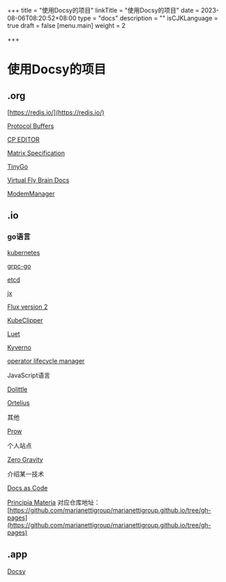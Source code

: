 +++
title = "使用Docsy的项目"
linkTitle = "使用Docsy的项目"
date = 2023-08-06T08:20:52+08:00
type = "docs"
description = ""
isCJKLanguage = true
draft = false
[menu.main]
weight = 2

+++

# 使用Docsy的项目



## .org

[https://redis.io/](https://redis.io/)

[Protocol Buffers](https://protobuf.dev/)

[CP EDITOR](https://cpeditor.org/zh/)

[Matrix Specification](https://spec.matrix.org/)



[TinyGo](https://tinygo.org/)

[Virtual Fly Brain Docs](https://www.virtualflybrain.org/)

[ModemManager](https://modemmanager.org/docs/)

## .io

### go语言

[kubernetes](https://kubernetes.io/)

[grpc-go](https://grpc.io/)

[etcd](https://etcd.io/)

[jx](https://jenkins-x.io/)

[Flux version 2](https://fluxcd.io/contributing)

[KubeClipper](https://kubeclipper.io/)

[Luet](https://luet.io/)

[Kyverno](https://kyverno.io/)

[operator lifecycle manager](https://olm.operatorframework.io/)



JavaScript语言

[Dolittle](https://dolittle.io/)

[Ortelius](https://docs.ortelius.io/)



其他

[Prow](https://docs.prow.k8s.io/)



个人站点

[Zero Gravity](https://ayaco.gitlab.io/)



介绍某一技术

[Docs as Code](https://cchesser.github.io/docs-as-code/api/)

[Principia Materia](https://marianettigroup.github.io/) 对应仓库地址：[https://github.com/marianettigroup/marianettigroup.github.io/tree/gh-pages](https://github.com/marianettigroup/marianettigroup.github.io/tree/gh-pages)



## .app

[Docsy](https://docsydocs.netlify.app/)

